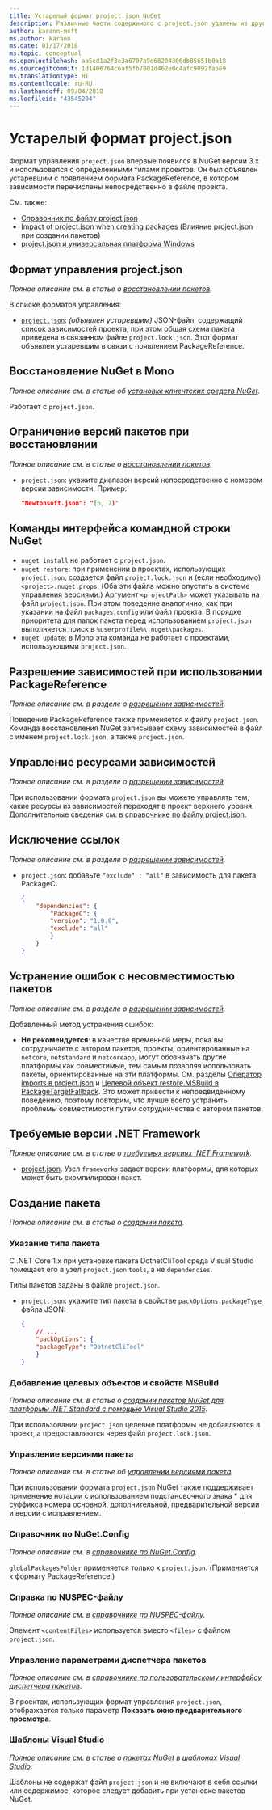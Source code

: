 ```yaml
---
title: Устарелый формат project.json NuGet
description: Различные части содержимого с project.json удалены из других разделов документации по NuGet.
author: karann-msft
ms.author: karann
ms.date: 01/17/2018
ms.topic: conceptual
ms.openlocfilehash: aa5cd1a2f3e3a6707a9d68204306db85651b0a18
ms.sourcegitcommit: 1d1406764c6af5fb7801d462e0c4afc9092fa569
ms.translationtype: HT
ms.contentlocale: ru-RU
ms.lasthandoff: 09/04/2018
ms.locfileid: "43545204"
---
```

# <a name="projectjson-archive"></a>Устарелый формат project.json

Формат управления `project.json` впервые появился в NuGet версии 3.x и использовался с определенными типами проектов. Он был объявлен устаревшим с появлением формата PackageReference, в котором зависимости перечислены непосредственно в файле проекта.

См. также:

- [Справочник по файлу project.json](project-json.md)
- [Impact of project.json when creating packages](project-json-impact.md) (Влияние project.json при создании пакетов)
- [project.json и универсальная платформа Windows](project-json-and-uwp.md)

## <a name="projectjson-management-format"></a>Формат управления project.json

*Полное описание см. в статье о [восстановлении пакетов](../what-is-nuget.md).*

В списке форматов управления:

- [`project.json`](project-json.md): *(объявлен устаревшим)* JSON-файл, содержащий список зависимостей проекта, при этом общая схема пакета приведена в связанном файле `project.lock.json`. Этот формат объявлен устаревшим в связи с появлением PackageReference.

## <a name="nuget-restore-on-mono"></a>Восстановление NuGet в Mono

*Полное описание см. в статье об [установке клиентских средств NuGet](../install-nuget-client-tools.md).*

Работает с `project.json`.

## <a name="constraining-package-versions-with-restore"></a>Ограничение версий пакетов при восстановлении

*Полное описание см. в статье о [восстановлении пакетов](../consume-packages/package-restore.md#constraining-package-versions-with-restore).*

- `project.json`: укажите диапазон версий непосредственно с номером версии зависимости. Пример:

    ```json
    "Newtonsoft.json": "[6, 7)"
    ```

## <a name="nuget-cli-commands"></a>Команды интерфейса командной строки NuGet

- `nuget install` не работает с `project.json`.
- `nuget restore`: при применении в проектах, использующих `project.json`, создается файл `project.lock.json` и (если необходимо) `<project>.nuget.props`. (Оба эти файла можно опустить в системе управления версиями.) Аргумент `<projectPath>` может указывать на файл `project.json`. При этом поведение аналогично, как при указании на файл `packages.config` или файл проекта. В порядке приоритета для папок пакета перед использованием `project.json` выполняется поиск в `%userprofile%\.nuget\packages`.
- `nuget update`: в Mono эта команда не работает с проектами, использующими `project.json`.

## <a name="dependency-resolution-with-packagereference"></a>Разрешение зависимостей при использовании PackageReference

*Полное описание см. в разделе о [разрешении зависимостей](../consume-packages/dependency-resolution.md#dependency-resolution-with-packagereference).*

Поведение PackageReference также применяется к файлу `project.json`. Команда восстановления NuGet записывает схему зависимостей в файл с именем `project.lock.json`, а также `project.json`.

## <a name="managing-dependency-assets"></a>Управление ресурсами зависимостей

*Полное описание см. в разделе о [разрешении зависимостей](../consume-packages/dependency-resolution.md#managing-dependency-assets).*

При использовании формата `project.json` вы можете управлять тем, какие ресурсы из зависимостей переходят в проект верхнего уровня. Дополнительные сведения см. в [справочнике по файлу project.json](project-json.md).

## <a name="excluding-references"></a>Исключение ссылок

*Полное описание см. в разделе о [разрешении зависимостей](../consume-packages/dependency-resolution.md#excluding-references).*

- `project.json`: добавьте `"exclude" : "all"` в зависимость для пакета PackageC:

    ```json
    {
        "dependencies": {
            "PackageC": {
            "version": "1.0.0",
            "exclude": "all"
            }
        }
    }
    ```

## <a name="resolving-incompatible-package-errors"></a>Устранение ошибок с несовместимостью пакетов

*Полное описание см. в разделе о [разрешении зависимостей](../consume-packages/dependency-resolution.md#resolving-incompatible-package-errors).*

Добавленный метод устранения ошибок:

- **Не рекомендуется**: в качестве временной меры, пока вы сотрудничаете с автором пакетов, проекты, ориентированные на `netcore`, `netstandard` и `netcoreapp`, могут обозначать другие платформы как совместимые, тем самым позволяя использовать пакеты, ориентированные на эти платформы. См. разделы [Оператор imports в project.json](project-json.md#imports) и [Целевой объект restore MSBuild в PackageTargetFallback](../reference/msbuild-targets.md#packagetargetfallback). Это может привести к непредвиденному поведению, поэтому повторим, что лучше всего устранить проблемы совместимости путем сотрудничества с автором пакетов.

## <a name="target-frameworks"></a>Требуемые версии .NET Framework

*Полное описание см. в статье о [требуемых версиях .NET Framework](../reference/target-frameworks.md).*

- [project.json](project-json.md). Узел `frameworks` задает версии платформы, для которых может быть скомпилирован пакет.

## <a name="creating-a-package"></a>Создание пакета

*Полное описание см. в статье о [создании пакета](../create-packages/creating-a-package.md).*

### <a name="setting-a-package-type"></a>Указание типа пакета

С .NET Core 1.x при установке пакета DotnetCliTool среда Visual Studio помещает его в узел `project.json` `tools`, а не `dependencies`.

Типы пакетов заданы в файле `project.json`.

- `project.json`: укажите тип пакета в свойстве `packOptions.packageType` файла JSON:

    ```json
    {
        // ...
        "packOptions": {
        "packageType": "DotnetCliTool"
        }
    }
    ```

### <a name="adding-targets-and-props-for-msbuild"></a>Добавление целевых объектов и свойств MSBuild

*Полное описание см. в статье о [создании пакетов NuGet для платформы .NET Standard с помощью Visual Studio 2015](../guides/create-net-standard-packages-vs2015.md).*

При использовании `project.json` целевые платформы не добавляются в проект, а предоставляются через файл `project.lock.json`.

### <a name="package-versioning"></a>Управление версиями пакета

*Полное описание см. в статье об [управлении версиями пакета](../reference/package-versioning.md).*

При использовании формата `project.json` NuGet также поддерживает применение нотации с использованием подстановочного знака \* для суффикса номера основной, дополнительной, предварительной версии и версии с исправлением.

### <a name="nugetconfig-reference"></a>Справочник по NuGet.Config

*Полное описание см. в [справочнике по NuGet.Config](../reference/nuget-config-file.md).*

`globalPackagesFolder` применяется только к `project.json`. (Применяется к формату PackageReference.)

### <a name="nuspec-file-reference"></a>Справка по NUSPEC-файлу

*Полное описание см. в [справочнике по NUSPEC-файлу](../reference/nuspec.md).*

Элемент `<contentFiles>` используется вместо `<files>` с файлом `project.json`.

### <a name="package-manager-options-control"></a>Управление параметрами диспетчера пакетов

*Полное описание см. в [справочнике по пользовательскому интерфейсу диспетчера пакетов](../tools/package-manager-ui.md).*

В проектах, использующих формат управления `project.json`, отображается только параметр **Показать окно предварительного просмотра**.

### <a name="visual-studio-templates"></a>Шаблоны Visual Studio

*Полное описание см. в статье о [пакетах NuGet в шаблонах Visual Studio](../visual-studio-extensibility/visual-studio-templates.md).*

Шаблоны не содержат файл `project.json` и не включают в себя ссылки или содержимое, которое следует добавить при установке пакетов NuGet.